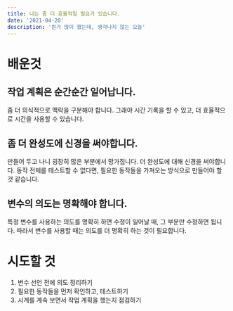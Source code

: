 ```yaml
---
title: 나는 좀 더 효율적일 필요가 있습니다.
date: '2021-04-20'
description: '뭔가 많이 했는데, 생각나지 않는 오늘'
---
```


# 배운것

## 작업 계획은 순간순간 일어납니다.

좀 더 의식적으로 맥락을 구분해야 합니다. 그래야 시간 기록을 할 수 있고, 더 효율적으로 시간을 사용할 수 있습니다.

## 좀 더 완성도에 신경을 써야합니다.

만들어 두고 나니 굉장히 많은 부분에서 망가집니다. 더 완성도에 대해 신경을 써야합니다. 동작 전체를 테스트할 수 없다면, 필요한 동작들을 가져오는 방식으로 만들어야 할 것 같습니다.

## 변수의 의도는 명확해야 합니다.

특정 변수를 사용하는 의도를 명확히 하면 수정이 일어날 때, 그 부분만 수정하면 됩니다. 따라서 변수를 사용할 때는 의도를 더 명확히 하는 것이 필요합니다.

# 시도할 것

1. 변수 선언 전에 의도 정리하기
1. 필요한 동작들을 먼저 확인하고, 테스트하기
1. 시계를 계속 보면서 작업 계획을 했는지 점검하기

